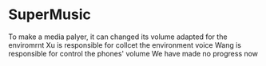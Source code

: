 SuperMusic
==========

To make a media palyer, it can changed its volume adapted for the enviromrnt
Xu is responsible for collcet the environment voice
Wang is responsible for control the phones' volume
We have made no progress now
